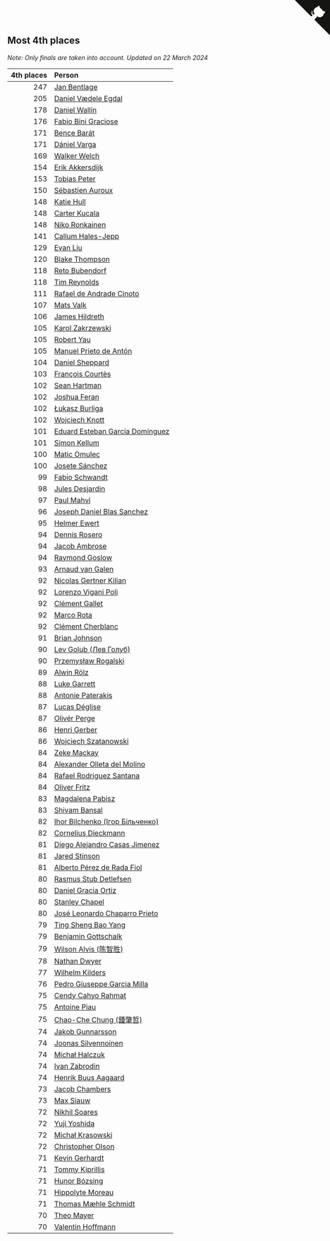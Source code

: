 ## Most 4th places

*Note: Only finals are taken into account.*
*Updated on 22 March 2024*

| 4th places | Person |
| ---: | :--- |
| 247 | [Jan Bentlage](https://www.worldcubeassociation.org/persons/2010BENT01) |
| 205 | [Daniel Vædele Egdal](https://www.worldcubeassociation.org/persons/2013EGDA01) |
| 178 | [Daniel Wallin](https://www.worldcubeassociation.org/persons/2013WALL03) |
| 176 | [Fabio Bini Graciose](https://www.worldcubeassociation.org/persons/2010GRAC02) |
| 171 | [Bence Barát](https://www.worldcubeassociation.org/persons/2008BARA01) |
| 171 | [Dániel Varga](https://www.worldcubeassociation.org/persons/2008VARG01) |
| 169 | [Walker Welch](https://www.worldcubeassociation.org/persons/2011WELC01) |
| 154 | [Erik Akkersdijk](https://www.worldcubeassociation.org/persons/2005AKKE01) |
| 153 | [Tobias Peter](https://www.worldcubeassociation.org/persons/2014PETE03) |
| 150 | [Sébastien Auroux](https://www.worldcubeassociation.org/persons/2008AURO01) |
| 148 | [Katie Hull](https://www.worldcubeassociation.org/persons/2010HULL01) |
| 148 | [Carter Kucala](https://www.worldcubeassociation.org/persons/2015KUCA01) |
| 148 | [Niko Ronkainen](https://www.worldcubeassociation.org/persons/2010RONK01) |
| 141 | [Callum Hales-Jepp](https://www.worldcubeassociation.org/persons/2012HALE01) |
| 129 | [Evan Liu](https://www.worldcubeassociation.org/persons/2009LIUE01) |
| 120 | [Blake Thompson](https://www.worldcubeassociation.org/persons/2010THOM03) |
| 118 | [Reto Bubendorf](https://www.worldcubeassociation.org/persons/2012BUBE01) |
| 118 | [Tim Reynolds](https://www.worldcubeassociation.org/persons/2005REYN01) |
| 111 | [Rafael de Andrade Cinoto](https://www.worldcubeassociation.org/persons/2007CINO01) |
| 107 | [Mats Valk](https://www.worldcubeassociation.org/persons/2007VALK01) |
| 106 | [James Hildreth](https://www.worldcubeassociation.org/persons/2009HILD01) |
| 105 | [Karol Zakrzewski](https://www.worldcubeassociation.org/persons/2014ZAKR01) |
| 105 | [Robert Yau](https://www.worldcubeassociation.org/persons/2009YAUR01) |
| 105 | [Manuel Prieto de Antón](https://www.worldcubeassociation.org/persons/2015ANTO04) |
| 104 | [Daniel Sheppard](https://www.worldcubeassociation.org/persons/2009SHEP01) |
| 103 | [François Courtès](https://www.worldcubeassociation.org/persons/2008COUR01) |
| 102 | [Sean Hartman](https://www.worldcubeassociation.org/persons/2016HART02) |
| 102 | [Joshua Feran](https://www.worldcubeassociation.org/persons/2011FERA01) |
| 102 | [Łukasz Burliga](https://www.worldcubeassociation.org/persons/2013BURL01) |
| 102 | [Wojciech Knott](https://www.worldcubeassociation.org/persons/2011KNOT01) |
| 101 | [Eduard Esteban García Domínguez](https://www.worldcubeassociation.org/persons/2011EDUA01) |
| 101 | [Simon Kellum](https://www.worldcubeassociation.org/persons/2016KELL12) |
| 100 | [Matic Omulec](https://www.worldcubeassociation.org/persons/2010OMUL02) |
| 100 | [Josete Sánchez](https://www.worldcubeassociation.org/persons/2015SANC18) |
| 99 | [Fabio Schwandt](https://www.worldcubeassociation.org/persons/2014SCHW02) |
| 98 | [Jules Desjardin](https://www.worldcubeassociation.org/persons/2010DESJ01) |
| 97 | [Paul Mahvi](https://www.worldcubeassociation.org/persons/2012MAHV01) |
| 96 | [Joseph Daniel Blas Sanchez](https://www.worldcubeassociation.org/persons/2016SANC08) |
| 95 | [Helmer Ewert](https://www.worldcubeassociation.org/persons/2015EWER01) |
| 94 | [Dennis Rosero](https://www.worldcubeassociation.org/persons/2010ROSE03) |
| 94 | [Jacob Ambrose](https://www.worldcubeassociation.org/persons/2010AMBR01) |
| 94 | [Raymond Goslow](https://www.worldcubeassociation.org/persons/2014GOSL01) |
| 93 | [Arnaud van Galen](https://www.worldcubeassociation.org/persons/2006GALE01) |
| 92 | [Nicolas Gertner Kilian](https://www.worldcubeassociation.org/persons/2013GERT01) |
| 92 | [Lorenzo Vigani Poli](https://www.worldcubeassociation.org/persons/2007POLI01) |
| 92 | [Clément Gallet](https://www.worldcubeassociation.org/persons/2004GALL02) |
| 92 | [Marco Rota](https://www.worldcubeassociation.org/persons/2009ROTA01) |
| 92 | [Clément Cherblanc](https://www.worldcubeassociation.org/persons/2014CHER05) |
| 91 | [Brian Johnson](https://www.worldcubeassociation.org/persons/2013JOHN10) |
| 90 | [Lev Golub (Лев Голуб)](https://www.worldcubeassociation.org/persons/2014HOLU01) |
| 90 | [Przemysław Rogalski](https://www.worldcubeassociation.org/persons/2013ROGA02) |
| 89 | [Alwin Rölz](https://www.worldcubeassociation.org/persons/2016ROLZ01) |
| 88 | [Luke Garrett](https://www.worldcubeassociation.org/persons/2017GARR05) |
| 88 | [Antonie Paterakis](https://www.worldcubeassociation.org/persons/2012PATE01) |
| 87 | [Lucas Déglise](https://www.worldcubeassociation.org/persons/2015DEGL01) |
| 87 | [Olivér Perge](https://www.worldcubeassociation.org/persons/2007PERG01) |
| 86 | [Henri Gerber](https://www.worldcubeassociation.org/persons/2014GERB01) |
| 86 | [Wojciech Szatanowski](https://www.worldcubeassociation.org/persons/2011SZAT01) |
| 84 | [Zeke Mackay](https://www.worldcubeassociation.org/persons/2015MACK06) |
| 84 | [Alexander Olleta del Molino](https://www.worldcubeassociation.org/persons/2008OLLE01) |
| 84 | [Rafael Rodriguez Santana](https://www.worldcubeassociation.org/persons/2012SANT12) |
| 84 | [Oliver Fritz](https://www.worldcubeassociation.org/persons/2014FRIT02) |
| 83 | [Magdalena Pabisz](https://www.worldcubeassociation.org/persons/2017PABI01) |
| 83 | [Shivam Bansal](https://www.worldcubeassociation.org/persons/2011BANS02) |
| 82 | [Ihor Bilchenko (Ігор Більченко)](https://www.worldcubeassociation.org/persons/2011BILC01) |
| 82 | [Cornelius Dieckmann](https://www.worldcubeassociation.org/persons/2009DIEC01) |
| 81 | [Diego Alejandro Casas Jimenez](https://www.worldcubeassociation.org/persons/2014JIME05) |
| 81 | [Jared Stinson](https://www.worldcubeassociation.org/persons/2014STIN01) |
| 81 | [Alberto Pérez de Rada Fiol](https://www.worldcubeassociation.org/persons/2011FIOL01) |
| 80 | [Rasmus Stub Detlefsen](https://www.worldcubeassociation.org/persons/2014DETL01) |
| 80 | [Daniel Gracia Ortiz](https://www.worldcubeassociation.org/persons/2009ORTI01) |
| 80 | [Stanley Chapel](https://www.worldcubeassociation.org/persons/2016CHAP04) |
| 80 | [José Leonardo Chaparro Prieto](https://www.worldcubeassociation.org/persons/2011CHAP01) |
| 79 | [Ting Sheng Bao Yang](https://www.worldcubeassociation.org/persons/2008BAOY01) |
| 79 | [Benjamin Gottschalk](https://www.worldcubeassociation.org/persons/2016GOTT01) |
| 79 | [Wilson Alvis (陈智胜)](https://www.worldcubeassociation.org/persons/2011ALVI01) |
| 78 | [Nathan Dwyer](https://www.worldcubeassociation.org/persons/2011DWYE02) |
| 77 | [Wilhelm Kilders](https://www.worldcubeassociation.org/persons/2010KILD02) |
| 76 | [Pedro Giuseppe Garcia Milla](https://www.worldcubeassociation.org/persons/2016MILL07) |
| 75 | [Cendy Cahyo Rahmat](https://www.worldcubeassociation.org/persons/2010RAHM02) |
| 75 | [Antoine Piau](https://www.worldcubeassociation.org/persons/2008PIAU01) |
| 75 | [Chao-Che Chung (鍾肇哲)](https://www.worldcubeassociation.org/persons/2012CHON03) |
| 74 | [Jakob Gunnarsson](https://www.worldcubeassociation.org/persons/2015GUNN01) |
| 74 | [Joonas Silvennoinen](https://www.worldcubeassociation.org/persons/2016SILV07) |
| 74 | [Michał Halczuk](https://www.worldcubeassociation.org/persons/2006HALC01) |
| 74 | [Ivan Zabrodin](https://www.worldcubeassociation.org/persons/2012ZABR01) |
| 74 | [Henrik Buus Aagaard](https://www.worldcubeassociation.org/persons/2006BUUS01) |
| 73 | [Jacob Chambers](https://www.worldcubeassociation.org/persons/2017CHAM09) |
| 73 | [Max Siauw](https://www.worldcubeassociation.org/persons/2017SIAU02) |
| 72 | [Nikhil Soares](https://www.worldcubeassociation.org/persons/2015SOAR01) |
| 72 | [Yuji Yoshida](https://www.worldcubeassociation.org/persons/2015YOSH01) |
| 72 | [Michał Krasowski](https://www.worldcubeassociation.org/persons/2013KRAS02) |
| 72 | [Christopher Olson](https://www.worldcubeassociation.org/persons/2009OLSO01) |
| 71 | [Kevin Gerhardt](https://www.worldcubeassociation.org/persons/2013GERH01) |
| 71 | [Tommy Kiprillis](https://www.worldcubeassociation.org/persons/2014KIPR01) |
| 71 | [Hunor Bózsing](https://www.worldcubeassociation.org/persons/2009BOZS01) |
| 71 | [Hippolyte Moreau](https://www.worldcubeassociation.org/persons/2008MORE02) |
| 71 | [Thomas Mæhle Schmidt](https://www.worldcubeassociation.org/persons/2013SCHM02) |
| 70 | [Theo Mayer](https://www.worldcubeassociation.org/persons/2012MAYE01) |
| 70 | [Valentin Hoffmann](https://www.worldcubeassociation.org/persons/2011HOFF02) |


<a href="https://github.com/jonatanklosko/wca_statistics" class="github-corner" aria-label="View source on Github"><svg width="80" height="80" viewBox="0 0 250 250" style="fill:#151513; color:#fff; position: absolute; top: 0; border: 0; right: 0;" aria-hidden="true"><path d="M0,0 L115,115 L130,115 L142,142 L250,250 L250,0 Z"></path><path d="M128.3,109.0 C113.8,99.7 119.0,89.6 119.0,89.6 C122.0,82.7 120.5,78.6 120.5,78.6 C119.2,72.0 123.4,76.3 123.4,76.3 C127.3,80.9 125.5,87.3 125.5,87.3 C122.9,97.6 130.6,101.9 134.4,103.2" fill="currentColor" style="transform-origin: 130px 106px;" class="octo-arm"></path><path d="M115.0,115.0 C114.9,115.1 118.7,116.5 119.8,115.4 L133.7,101.6 C136.9,99.2 139.9,98.4 142.2,98.6 C133.8,88.0 127.5,74.4 143.8,58.0 C148.5,53.4 154.0,51.2 159.7,51.0 C160.3,49.4 163.2,43.6 171.4,40.1 C171.4,40.1 176.1,42.5 178.8,56.2 C183.1,58.6 187.2,61.8 190.9,65.4 C194.5,69.0 197.7,73.2 200.1,77.6 C213.8,80.2 216.3,84.9 216.3,84.9 C212.7,93.1 206.9,96.0 205.4,96.6 C205.1,102.4 203.0,107.8 198.3,112.5 C181.9,128.9 168.3,122.5 157.7,114.1 C157.9,116.9 156.7,120.9 152.7,124.9 L141.0,136.5 C139.8,137.7 141.6,141.9 141.8,141.8 Z" fill="currentColor" class="octo-body"></path></svg></a><style>.github-corner:hover .octo-arm{animation:octocat-wave 560ms ease-in-out}@keyframes octocat-wave{0%,100%{transform:rotate(0)}20%,60%{transform:rotate(-25deg)}40%,80%{transform:rotate(10deg)}}@media (max-width:500px){.github-corner:hover .octo-arm{animation:none}.github-corner .octo-arm{animation:octocat-wave 560ms ease-in-out}}</style>
